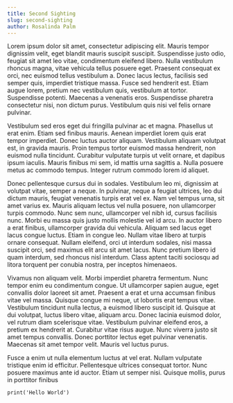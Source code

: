 ```yaml
---
title: Second Sighting
slug: second-sighting
author: Rosalinda Palm
---
```


Lorem ipsum dolor sit amet, consectetur adipiscing elit. Mauris tempor dignissim velit, eget blandit mauris suscipit suscipit. Suspendisse justo odio, feugiat sit amet leo vitae, condimentum eleifend libero. Nulla vestibulum rhoncus magna, vitae vehicula tellus posuere eget. Praesent consequat ex orci, nec euismod tellus vestibulum a. Donec lacus lectus, facilisis sed semper quis, imperdiet tristique massa. Fusce sed hendrerit est. Etiam augue lorem, pretium nec vestibulum quis, vestibulum at tortor. Suspendisse potenti. Maecenas a venenatis eros. Suspendisse pharetra consectetur nisi, non dictum purus. Vestibulum quis nisi vel felis ornare pulvinar.

Vestibulum sed eros eget dui fringilla pulvinar ac et magna. Phasellus ut erat enim. Etiam sed finibus mauris. Aenean imperdiet lorem quis erat tempor imperdiet. Donec luctus auctor aliquam. Vestibulum aliquam volutpat est, in gravida mauris. Proin tempus tortor euismod massa hendrerit, non euismod nulla tincidunt. Curabitur vulputate turpis ut velit ornare, et dapibus ipsum iaculis. Mauris finibus mi sem, id mattis urna sagittis a. Nulla posuere metus ac commodo tempus. Integer rutrum commodo lorem id aliquet.

Donec pellentesque cursus dui in sodales. Vestibulum leo mi, dignissim at volutpat vitae, semper a neque. In pulvinar, neque a feugiat ultrices, leo dui dictum mauris, feugiat venenatis turpis erat vel ex. Nam vel tempus urna, sit amet varius ex. Mauris aliquam lectus vel nulla posuere, non ullamcorper turpis commodo. Nunc sem nunc, ullamcorper vel nibh id, cursus facilisis nunc. Morbi eu massa quis justo mollis molestie vel id arcu. In auctor libero a erat finibus, ullamcorper gravida dui vehicula. Aliquam sed lacus eget lacus congue luctus. Etiam in congue leo. Nullam vitae libero at turpis ornare consequat. Nullam eleifend, orci ut interdum sodales, nisi massa suscipit orci, sed maximus elit arcu sit amet lacus. Nunc pretium libero id quam interdum, sed rhoncus nisl interdum. Class aptent taciti sociosqu ad litora torquent per conubia nostra, per inceptos himenaeos.

Vivamus non aliquam velit. Morbi imperdiet pharetra fermentum. Nunc tempor enim eu condimentum congue. Ut ullamcorper sapien augue, eget convallis dolor laoreet sit amet. Praesent a erat et urna accumsan finibus vitae vel massa. Quisque congue mi neque, ut lobortis erat tempus vitae. Vestibulum tincidunt nulla lectus, a euismod libero suscipit id. Quisque at dui volutpat, luctus libero vitae, aliquam arcu. Donec lacinia euismod dolor, vel rutrum diam scelerisque vitae. Vestibulum pulvinar eleifend eros, a pretium ex hendrerit at. Curabitur vitae risus augue. Nunc viverra justo sit amet tempus convallis. Donec porttitor lectus eget pulvinar venenatis. Maecenas sit amet tempor velit. Mauris vel luctus purus.

Fusce a enim ut nulla elementum luctus at vel erat. Nullam vulputate tristique enim id efficitur. Pellentesque ultrices consequat tortor. Nunc posuere maximus ante id auctor. Etiam ut semper nisi. Quisque mollis, purus in porttitor finibus

`print('Hello World')`
